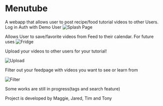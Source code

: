 # Menutube

A webapp that allows user to post recipe/food tutorial videos to other Users.
Log in Auth with Demo User
![Splash Page](https://github.com/maggieyam/menutube/blob/media/media/splash-gif.gif)

Allows User to save/favorite videos from Feed to their calendar.
For future uses
![Fridge](https://github.com/maggieyam/menutube/blob/media/media/calendar-gif.gif)


Upload  your videos to other users for your tutorial!

![Upload](https://github.com/maggieyam/menutube/blob/media/media/upload.gif)

Filter out your feedpage with videos you want to see or learn from

![Filter](https://github.com/maggieyam/menutube/blob/media/media/filter.gif)

Some works are still in progress(tags and search feature)

Project is developed by Maggie, Jared, Tim and Tony

